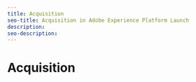```yaml
---
title: Acquisition
seo-title: Acquisition in Adobe Experience Platform Launch
description: 
seo-description: 
---
```


# Acquisition



